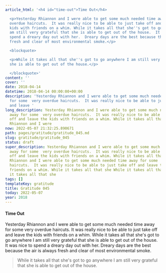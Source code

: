 ```yaml
---
article_html: '<h4 id="time-out">Time Out</h4>

  <p>Yesterday Rhiannon and I were able to get some much needed time away for some  very
  overdue haircuts.  It was really nice to be able to just take off and leave the
  kids with friends on a whim. While it takes all that she''s got to go anywhere I
  am still very grateful that she is able to get out of the house.  It was nice to
  spend a dreary day out with her.  Dreary days are the best because the air is always
  fresh and clear of most environmental smoke.</p>

  <blockquote>

  <p>While it takes all that she''s got to go anywhere I am still very grateful that
  she is able to get out of the house.</p>

  </blockquote>'
content: ''
cover: ''
date: 2018-04-14
datetime: 2018-04-14 00:00:00+00:00
description: 'Yesterday Rhiannon and I were able to get some much needed time away
  for some  very overdue haircuts.  It was really nice to be able to just take off
  and leave '
long_description: Yesterday Rhiannon and I were able to get some much needed time
  away for some  very overdue haircuts.  It was really nice to be able to just take
  off and leave the kids with friends on a whim. While it takes all that she Yesterday
  Rhiannon and I were
now: 2022-05-07 21:32:25.890671
path: pages/gratitude/gratitude_045.md
slug: gratitude/gratitude_045
status: draft
super_description: Yesterday Rhiannon and I were able to get some much needed time
  away for some  very overdue haircuts.  It was really nice to be able to just take
  off and leave the kids with friends on a whim. While it takes all that she Yesterday
  Rhiannon and I were able to get some much needed time away for some  very overdue
  haircuts.  It was really nice to be able to just take off and leave the kids with
  friends on a whim. While it takes all that she While it takes all that she While
  it takes all that she
tags: []
templateKey: gratitude
title: Gratitude 045
today: 2022-05-07
year: 2018
---
```


#### Time Out

Yesterday Rhiannon and I were able to get some much needed time away for some  very overdue haircuts.  It was really nice to be able to just take off and leave the kids with friends on a whim. While it takes all that she's got to go anywhere I am still very grateful that she is able to get out of the house.  It was nice to spend a dreary day out with her.  Dreary days are the best because the air is always fresh and clear of most environmental smoke.

> While it takes all that she's got to go anywhere I am still very grateful that she is able to get out of the house.